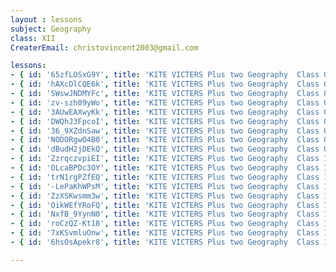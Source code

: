 ```yaml
--- 
layout : lessons 
subject: Geography
class: XII
CreaterEmail: christovincent2003@gmail.com

lessons:
- { id: '65zfLOSxG9Y', title: 'KITE VICTERS Plus two Geography  Class 01 (First Bell-ഫസ്റ്റ് ബെല്‍)' }
- { id: 'hAXcDlCQE6k', title: 'KITE VICTERS Plus two Geography  Class 02 (First Bell-ഫസ്റ്റ് ബെല്‍)' }
- { id: 'SWswJNDMYFc', title: 'KITE VICTERS Plus two Geography  Class 03 (First Bell-ഫസ്റ്റ് ബെല്‍)' }
- { id: 'zv-szh09yWo', title: 'KITE VICTERS Plus two Geography  Class 04 (First Bell-ഫസ്റ്റ് ബെല്‍)' }
- { id: '3AUwEAXwyKk', title: 'KITE VICTERS Plus two Geography  Class 05 (First Bell-ഫസ്റ്റ് ബെല്‍)' }
- { id: 'DWQhJ3FpcoI', title: 'KITE VICTERS Plus two Geography  Class 06 (First Bell-ഫസ്റ്റ് ബെല്‍)' }
- { id: '36_9XZdnSaw', title: 'KITE VICTERS Plus two Geography  Class 07 (First Bell-ഫസ്റ്റ് ബെല്‍)' }
- { id: 'NODORgwO4B0', title: 'KITE VICTERS Plus two Geography  Class 08 (First Bell-ഫസ്റ്റ് ബെല്‍)' }
- { id: 'dBudH2jDEkQ', title: 'KITE VICTERS Plus two Geography  Class 09 (First Bell-ഫസ്റ്റ് ബെല്‍)' }
- { id: 'ZzrqczvpiEI', title: 'KITE VICTERS Plus two Geography  Class 10 (First Bell-ഫസ്റ്റ് ബെല്‍)' }
- { id: 'OLcaBPDc3OY', title: 'KITE VICTERS Plus two Geography  Class 11 (First Bell-ഫസ്റ്റ് ബെല്‍)' }
- { id: 'trN1rgPZfEQ', title: 'KITE VICTERS Plus two Geography  Class 12 (First Bell-ഫസ്റ്റ് ബെല്‍)' }
- { id: '-LePaKhWPsM', title: 'KITE VICTERS Plus two Geography  Class 13 (First Bell-ഫസ്റ്റ് ബെല്‍)' }
- { id: 'ZzXSKwsmm3w', title: 'KITE VICTERS Plus two Geography  Class 14 (First Bell-ഫസ്റ്റ് ബെല്‍)' }
- { id: 'OikWEfYRoFQ', title: 'KITE VICTERS Plus two Geography  Class 15 (First Bell-ഫസ്റ്റ് ബെല്‍)' }
- { id: 'NxfB_9YynN0', title: 'KITE VICTERS Plus two Geography  Class 16 (First Bell-ഫസ്റ്റ് ബെല്‍)' }
- { id: 'roCzQZ-Kt18', title: 'KITE VICTERS Plus two Geography  Class 17 (First Bell-ഫസ്റ്റ് ബെല്‍)' }
- { id: '7xKSvmluOnw', title: 'KITE VICTERS Plus two Geography  Class 18 (First Bell-ഫസ്റ്റ് ബെല്‍)' }
- { id: '6hsOsApekr8', title: 'KITE VICTERS Plus two Geography  Class 19 (First Bell-ഫസ്റ്റ് ബെല്‍)' }

---
```

